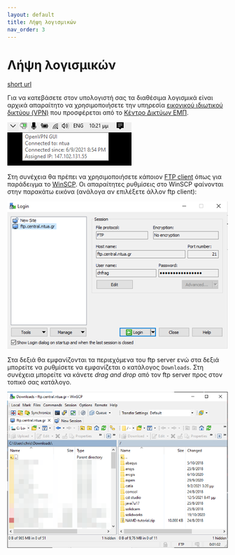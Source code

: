 ```yaml
---
layout: default
title: Λήψη λογισμικών
nav_order: 3
---
```


# Λήψη λογισμικών

[short url](https://bit.ly/354udG9)

Για να κατεβάσετε στον υπολογιστή σας τα διαθέσιμα λογισμικά είναι αρχικά
απαραίτητο να χρησιμοποιήσετε την υπηρεσία [εικονικού ιδιωτικού δικτύου
(VPN)](https://bit.ly/2LedY2N) που προσφέρεται από το [Κέντρο Δικτύων
ΕΜΠ](https://bit.ly/32HMckw).

![](openvpn.png)

Στη συνέχεια θα πρέπει να χρησιμοποιήσετε κάποιον [FTP
client](https://bit.ly/3uTwS16) όπως για παράδειγμα το
[WinSCP](https://bit.ly/2QmqxeN). Οι απαραίτητες ρυθμίσεις στο WinSCP φαίνονται
στην παρακάτω εικόνα (ανάλογα αν επιλέξετε άλλον ftp client):

![](winscp/0.png)

Στα δεξιά θα εμφανίζονται τα περιεχόμενα του ftp server ενώ στα δεξιά μπορείτε
να ρυθμίσετε να εμφανίζεται ο κατάλογος `Downloads`. Στη συνέχεια μπορείτε να
κάνετε _drag and drop_ από τον ftp server προς στον τοπικό σας κατάλογο.

![](winscp/1.png)
